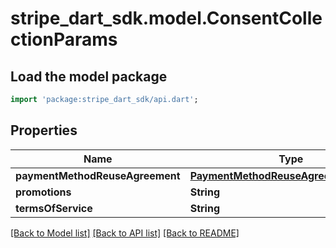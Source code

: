 # stripe_dart_sdk.model.ConsentCollectionParams

## Load the model package
```dart
import 'package:stripe_dart_sdk/api.dart';
```

## Properties
Name | Type | Description | Notes
------------ | ------------- | ------------- | -------------
**paymentMethodReuseAgreement** | [**PaymentMethodReuseAgreementParams**](PaymentMethodReuseAgreementParams.md) |  | [optional] 
**promotions** | **String** |  | [optional] 
**termsOfService** | **String** |  | [optional] 

[[Back to Model list]](../README.md#documentation-for-models) [[Back to API list]](../README.md#documentation-for-api-endpoints) [[Back to README]](../README.md)


